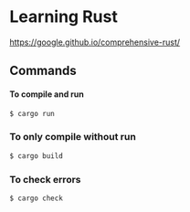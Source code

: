 Learning Rust
==================
https://google.github.io/comprehensive-rust/

## Commands

#### To compile and run 
```bash
$ cargo run
```

### To only compile without run
```bash
$ cargo build
```

### To check errors
```bash
$ cargo check
```